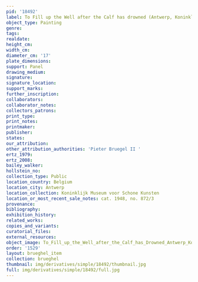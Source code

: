```yaml
---
pid: '18492'
label: To Fill up the Well after the Calf has drowned (Antwerp, Koninklijk)
object_type: Painting
genre: 
tags: 
realdate: 
height_cm: 
width_cm: 
diameter_cm: '17'
plate_dimensions: 
support: Panel
drawing_medium: 
signature: 
signature_location: 
support_marks: 
further_inscription: 
collaborators: 
collaborator_notes: 
collectors_patrons: 
print_type: 
print_notes: 
printmaker: 
publisher: 
states: 
our_attribution: 
other_attribution_authorities: 'Pieter Bruegel II '
ertz_1979: 
ertz_2008: 
bailey_walker: 
hollstein_no: 
collection_type: Public
location_country: Belgium
location_city: Antwerp
location_collection: Koninklijk Museum voor Schone Kunsten
location_or_most_recent_sale_notes: cat. 1948, no. 872/3
provenance: 
bibliography: 
exhibition_history: 
related_works: 
copies_and_variants: 
curatorial_files: 
external_resources: 
object_image: To_Fill_up_the_Well_after_the_Calf_has_Drowned_Antwerp_Koninklijk.jpg
order: '1529'
layout: brueghel_item
collection: brueghel
thumbnail: img/derivatives/simple/18492/thumbnail.jpg
full: img/derivatives/simple/18492/full.jpg
---
```

